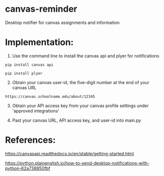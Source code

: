 # canvas-reminder
Desktop notifier for canvas assignments and information
# Implementation:
1. Use the command line to install the canvas api and plyer for notifications

`pip install canvas api`
   
`pip install plyer`

2. Obtain your canvas user-id, the five-digit number at the end of your canvas URL
   
`https://canvas.schoolname.edu/about/12345`

3. Obtain your API access key from your canvas profile settings under 'approved integrations'


4. Past your canvas URL, API access key, and user-id into main.py 

# References: 
https://canvasapi.readthedocs.io/en/stable/getting-started.html

https://python.plainenglish.io/how-to-send-desktop-notifications-with-python-62a738850fbf
